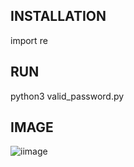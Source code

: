 ## INSTALLATION

import re

## RUN

python3 valid_password.py

## IMAGE

![iimage](https://user-images.githubusercontent.com/23361796/83189442-d585e900-a150-11ea-8b6b-e67963c9197f.png)
